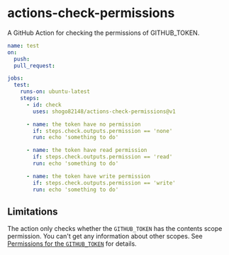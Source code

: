 # actions-check-permissions

A GitHub Action for checking the permissions of GITHUB_TOKEN.

```yaml
name: test
on:
  push:
  pull_request:

jobs:
  test:
    runs-on: ubuntu-latest
    steps:
      - id: check
        uses: shogo82148/actions-check-permissions@v1

      - name: the token have no permission
        if: steps.check.outputs.permission == 'none'
        run: echo 'something to do'

      - name: the token have read permission
        if: steps.check.outputs.permission == 'read'
        run: echo 'something to do'

      - name: the token have write permission
        if: steps.check.outputs.permission == 'write'
        run: echo 'something to do'
```

## Limitations

The action only checks whether the `GITHUB_TOKEN` has the contents scope permission.
You can't get any information about other scopes.
See [Permissions for the `GITHUB_TOKEN`](https://docs.github.com/en/actions/reference/authentication-in-a-workflow#permissions-for-the-github_token) for details.
